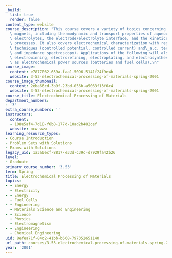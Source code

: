 ```yaml
---
_build:
  list: true
  render: false
content_type: website
course_description: "This course covers a variety of topics concerning superconducting\
  \ magnets, including thermodynamic and transport properties of aqueous and nonaqueous\
  \ electrolytes, the electrode/electrolyte interface, and the kinetics of electrode\
  \ processes. It also covers electrochemical characterization with regards to d.c.\
  \ techniques (controlled potential, controlled current) and\_a.c. techniques (voltametry\
  \ and impedance spectroscopy). Applications of the following will also be discussed:\
  \ electrowinning, electrorefining, electroplating, and electrosynthesis, as well\
  \ as electrochemical power sources (batteries and fuel cells).\n"
course_image:
  content: e7877062-659a-faa1-5096-5141f24f9e4b
  website: 3-53-electrochemical-processing-of-materials-spring-2001
course_image_thumbnail:
  content: 2eba66cd-3b9f-23bd-056b-a5063f13f6c4
  website: 3-53-electrochemical-processing-of-materials-spring-2001
course_title: Electrochemical Processing of Materials
department_numbers:
- '3'
extra_course_numbers: ''
instructors:
  content:
  - 108e5af4-7d18-f6b8-177d-10ad2b482cef
  website: ocw-www
learning_resource_types:
- Course Introduction
- Problem Sets with Solutions
- Exams with Solutions
legacy_uid: 1a3a0ecf-8817-e33d-c39c-d7929fa42b26
level:
- Graduate
primary_course_number: '3.53'
term: Spring
title: Electrochemical Processing of Materials
topics:
- - Energy
  - Electricity
- - Energy
  - Fuel Cells
- - Engineering
  - Materials Science and Engineering
- - Science
  - Physics
  - Electromagnetism
- - Engineering
  - Chemical Engineering
uid: 8efea71f-84c2-41bb-b668-797352651140
url_path: courses/3-53-electrochemical-processing-of-materials-spring-2001
year: '2001'
---
```


